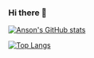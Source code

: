 ### Hi there 👋

[![Anson's GitHub stats](https://github-readme-stats.vercel.app/api?username=BassoMC1&show_icons=true&layout=compact&theme=dark)](https://github.com/BassoMC1)

[![Top Langs](https://github-readme-stats.vercel.app/api/top-langs/?username=BassoMC1&layout=compact&theme=dark)](https://github.com/BassoMC1)

<!--
**BassoMC1/BassoMC1** is a ✨ _special_ ✨ repository because its `README.md` (this file) appears on your GitHub profile.

Here are some ideas to get you started:

- 🔭 I’m currently working on ...
- 🌱 I’m currently learning ...
- 👯 I’m looking to collaborate on ...
- 🤔 I’m looking for help with ...
- 💬 Ask me about ...
- 📫 How to reach me: ...
- 😄 Pronouns: ...
- ⚡ Fun fact: ...
-->
